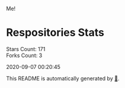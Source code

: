 Me!

# Respositories Stats
Stars Count: 171  
Forks Count: 3

2020-09-07 00:20:45  

This README is automatically generated by [🐰](https://github.com/rnitta/rnitta).
